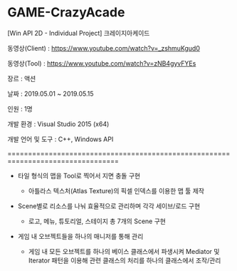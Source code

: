 # GAME-CrazyAcade
[Win API 2D - Individual Project] 크레이지아케이드


동영상(Client)    : https://www.youtube.com/watch?v=_zshmuKgud0

동영상(Tool)      : https://www.youtube.com/watch?v=zNB4gyvFYEs

장르              : 액션

날짜              : 2019.05.01 ~ 2019.05.15

인원              : 1명

개발 환경         : Visual Studio 2015 (x64)

개발 언어 및 도구  : C++, Windows API


=================================================================================

* 타일 형식의 맵을 Tool로 찍어서 지면 충돌 구현
  - 아틀라스 텍스처(Atlas Texture)의 픽셀 인덱스를 이용한 맵 툴 제작

* Scene별로 리소스를 나눠 효율적으로 관리하며 각각 세이브/로드 구현
  - 로고, 메뉴, 튜토리얼, 스테이지 총 7개의 Scene 구현

* 게임 내 오브젝트들을 하나의 매니저를 통해 관리
  - 게임 내 모든 오브젝트를 하나의 베이스 클래스에서 파생시켜 Mediator 및 Iterator 패턴을 이용해 관련 클래스의 처리를 하나의 클래스에서 조작/관리
